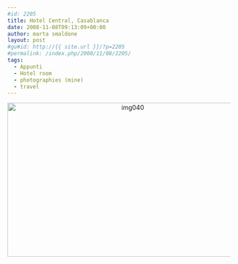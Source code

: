 ```yaml
---
#id: 2205
title: Hotel Central, Casablanca
date: 2008-11-08T09:13:09+00:00
author: marta smaldone
layout: post
#gu#id: http://{{ site.url }}/?p=2205
#permalink: /index.php/2008/11/08/2205/
tags:
  - Appunti
  - Hotel room
  - photographies (mine)
  - travel
---
```

<p style="text-align: center;">
  <img class="aligncenter wp-image-3460" src="{{ site.url }}/images/uploads/2008/11/img040.jpg" alt="img040" width="550" height="347" srcset="{{ site.url }}/images/uploads/2008/11/img040.jpg 650w, {{ site.url }}/images/uploads/2008/11/img040-300x189.jpg 300w" sizes="(max-width: 550px) 100vw, 550px" />
</p>